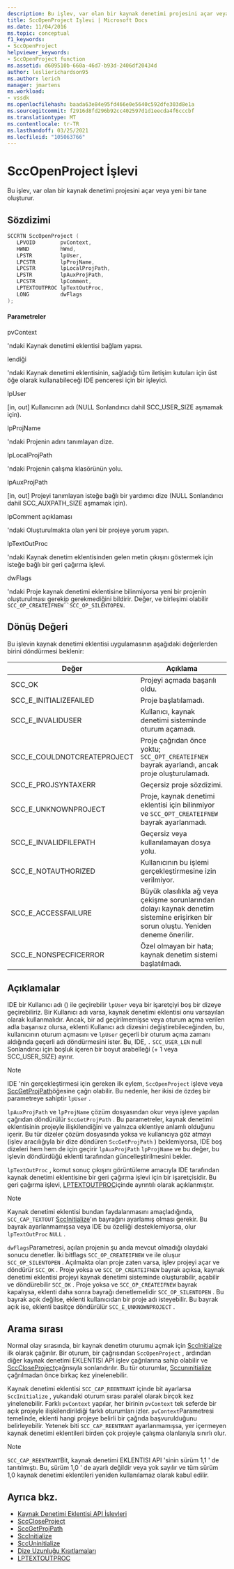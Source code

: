 ```yaml
---
description: Bu işlev, var olan bir kaynak denetimi projesini açar veya yeni bir tane oluşturur.
title: SccOpenProject Işlevi | Microsoft Docs
ms.date: 11/04/2016
ms.topic: conceptual
f1_keywords:
- SccOpenProject
helpviewer_keywords:
- SccOpenProject function
ms.assetid: d609510b-660a-46d7-b93d-2406df20434d
author: leslierichardson95
ms.author: lerich
manager: jmartens
ms.workload:
- vssdk
ms.openlocfilehash: baada63e84e95fd466e0e5640c592dfe303d8e1a
ms.sourcegitcommit: f2916d8fd296b92cc402597d1d1eecda4f6cccbf
ms.translationtype: MT
ms.contentlocale: tr-TR
ms.lasthandoff: 03/25/2021
ms.locfileid: "105063766"
---
```

# <a name="sccopenproject-function"></a>SccOpenProject İşlevi
Bu işlev, var olan bir kaynak denetimi projesini açar veya yeni bir tane oluşturur.

## <a name="syntax"></a>Sözdizimi

```cpp
SCCRTN SccOpenProject (
   LPVOID        pvContext,
   HWND          hWnd,
   LPSTR         lpUser,
   LPCSTR        lpProjName,
   LPCSTR        lpLocalProjPath,
   LPSTR         lpAuxProjPath,
   LPCSTR        lpComment,
   LPTEXTOUTPROC lpTextOutProc,
   LONG          dwFlags
);
```

#### <a name="parameters"></a>Parametreler
 pvContext

'ndaki Kaynak denetimi eklentisi bağlam yapısı.

 lendiği

'ndaki Kaynak denetimi eklentisinin, sağladığı tüm iletişim kutuları için üst öğe olarak kullanabileceği IDE penceresi için bir işleyici.

 lpUser

[in, out] Kullanıcının adı (NULL Sonlandırıcı dahil SCC_USER_SIZE aşmamak için).

 lpProjName

'ndaki Projenin adını tanımlayan dize.

 lpLocalProjPath

'ndaki Projenin çalışma klasörünün yolu.

 lpAuxProjPath

[in, out] Projeyi tanımlayan isteğe bağlı bir yardımcı dize (NULL Sonlandırıcı dahil SCC_AUXPATH_SIZE aşmamak için).

 lpComment açıklaması

'ndaki Oluşturulmakta olan yeni bir projeye yorum yapın.

 lpTextOutProc

'ndaki Kaynak denetim eklentisinden gelen metin çıkışını göstermek için isteğe bağlı bir geri çağırma işlevi.

 dwFlags

'ndaki Proje kaynak denetimi eklentisine bilinmiyorsa yeni bir projenin oluşturulması gerekip gerekmediğini bildirir. Değer, ve birleşimi olabilir `SCC_OP_CREATEIFNEW``SCC_OP_SILENTOPEN.`

## <a name="return-value"></a>Dönüş Değeri
 Bu işlevin kaynak denetimi eklentisi uygulamasının aşağıdaki değerlerden birini döndürmesi beklenir:

|Değer|Açıklama|
|-----------|-----------------|
|SCC_OK|Projeyi açmada başarılı oldu.|
|SCC_E_INITIALIZEFAILED|Proje başlatılamadı.|
|SCC_E_INVALIDUSER|Kullanıcı, kaynak denetimi sisteminde oturum açamadı.|
|SCC_E_COULDNOTCREATEPROJECT|Proje çağrıdan önce yoktu;  `SCC_OPT_CREATEIFNEW` bayrak ayarlandı, ancak proje oluşturulamadı.|
|SCC_E_PROJSYNTAXERR|Geçersiz proje sözdizimi.|
|SCC_E_UNKNOWNPROJECT|Proje, kaynak denetimi eklentisi için bilinmiyor ve `SCC_OPT_CREATEIFNEW` bayrak ayarlanmadı.|
|SCC_E_INVALIDFILEPATH|Geçersiz veya kullanılamayan dosya yolu.|
|SCC_E_NOTAUTHORIZED|Kullanıcının bu işlemi gerçekleştirmesine izin verilmiyor.|
|SCC_E_ACCESSFAILURE|Büyük olasılıkla ağ veya çekişme sorunlarından dolayı kaynak denetim sistemine erişirken bir sorun oluştu. Yeniden deneme önerilir.|
|SCC_E_NONSPECFICERROR|Özel olmayan bir hata; kaynak denetim sistemi başlatılmadı.|

## <a name="remarks"></a>Açıklamalar
 IDE bir Kullanıcı adı () ile geçirebilir `lpUser` veya bir işaretçiyi boş bir dizeye geçirebiliriz. Bir Kullanıcı adı varsa, kaynak denetimi eklentisi onu varsayılan olarak kullanmalıdır. Ancak, bir ad geçirilmemişse veya oturum açma verilen adla başarısız olursa, eklenti Kullanıcı adı dizesini değiştirebileceğinden, bu, kullanıcının oturum açmasını ve `lpUser` geçerli bir oturum açma zamanı aldığında geçerli adı döndürmesini ister. Bu, IDE, `.` `SCC_USER_LEN` null Sonlandırıcı için boşluk içeren bir boyut arabelleği (+ 1 veya SCC_USER_SIZE) ayırır.

> [!NOTE]
> IDE 'nin gerçekleştirmesi için gereken ilk eylem, `SccOpenProject` işleve veya [SccGetProjPath](../extensibility/sccgetprojpath-function.md)öğesine çağrı olabilir. Bu nedenle, her ikisi de özdeş bir parametreye sahiptir `lpUser` .

 `lpAuxProjPath` ve `lpProjName` çözüm dosyasından okur veya işleve yapılan çağrıdan döndürülür `SccGetProjPath` . Bu parametreler, kaynak denetimi eklentisinin projeyle ilişkilendiğini ve yalnızca eklentiye anlamlı olduğunu içerir. Bu tür dizeler çözüm dosyasında yoksa ve kullanıcıya göz atmayı (işlev aracılığıyla bir dize döndüren `SccGetProjPath` ) beklemiyorsa, IDE boş dizeleri hem hem de için geçirir `lpAuxProjPath` `lpProjName` ve bu değer, bu işlevin döndürdüğü eklenti tarafından güncelleştirilmesini bekler.

 `lpTextOutProc` , komut sonuç çıkışını görüntüleme amacıyla IDE tarafından kaynak denetimi eklentisine bir geri çağırma işlevi için bir işaretçisidir. Bu geri çağırma işlevi, [LPTEXTOUTPROC](../extensibility/lptextoutproc.md)içinde ayrıntılı olarak açıklanmıştır.

> [!NOTE]
> Kaynak denetimi eklentisi bundan faydalanmasını amaçladığında, `SCC_CAP_TEXTOUT` [SccInitialize](../extensibility/sccinitialize-function.md)'ın bayrağını ayarlamış olması gerekir. Bu bayrak ayarlanmamışsa veya IDE bu özelliği desteklemiyorsa, olur `lpTextOutProc` `NULL` .

 `dwFlags`Parametresi, açılan projenin şu anda mevcut olmadığı olaydaki sonucu denetler. İki bitflags `SCC_OP_CREATEIFNEW` ve ile oluşur `SCC_OP_SILENTOPEN` . Açılmakta olan proje zaten varsa, işlev projeyi açar ve döndürür `SCC_OK` . Proje yoksa ve `SCC_OP_CREATEIFNEW` bayrak açıksa, kaynak denetimi eklentisi projeyi kaynak denetimi sisteminde oluşturabilir, açabilir ve döndürebilir `SCC_OK` . Proje yoksa ve `SCC_OP_CREATEIFNEW` bayrak kapalıysa, eklenti daha sonra bayrağı denetlemelidir `SCC_OP_SILENTOPEN` . Bu bayrak açık değilse, eklenti kullanıcıdan bir proje adı isteyebilir. Bu bayrak açık ise, eklenti basitçe döndürülür `SCC_E_UNKNOWNPROJECT` .

## <a name="calling-order"></a>Arama sırası
 Normal olay sırasında, bir kaynak denetim oturumu açmak için [SccInitialize](../extensibility/sccinitialize-function.md) ilk olarak çağırılır. Bir oturum, bir çağrısından `SccOpenProject` , ardından diğer kaynak denetimi EKLENTISI API işlev çağrılarına sahip olabilir ve [SccCloseProject](../extensibility/scccloseproject-function.md)çağrısıyla sonlandırılır. Bu tür oturumlar, [Sccunınitialize](../extensibility/sccuninitialize-function.md) çağrılmadan önce birkaç kez yinelenebilir.

 Kaynak denetimi eklentisi `SCC_CAP_REENTRANT` içinde bit ayarlarsa `SccInitialize` , yukarıdaki oturum sırası paralel olarak birçok kez yinelenebilir. Farklı `pvContext` yapılar, her birinin `pvContext` tek seferde bir açık projeyle ilişkilendirildiği farklı oturumları izler. `pvContext`Parametresi temelinde, eklenti hangi projeye belirli bir çağrıda başvurulduğunu belirleyebilir. Yetenek biti `SCC_CAP_REENTRANT` ayarlanmamışsa, yer içermeyen kaynak denetimi eklentileri birden çok projeyle çalışma olanlarıyla sınırlı olur.

> [!NOTE]
> `SCC_CAP_REENTRANT`Bit, kaynak denetimi EKLENTISI API 'sinin sürüm 1,1 ' de tanıtılmıştı. Bu, sürüm 1,0 ' de ayarlı değildir veya yok sayılır ve tüm sürüm 1,0 kaynak denetimi eklentileri yeniden kullanılamaz olarak kabul edilir.

## <a name="see-also"></a>Ayrıca bkz.
- [Kaynak Denetimi Eklentisi API İşlevleri](../extensibility/source-control-plug-in-api-functions.md)
- [SccCloseProject](../extensibility/scccloseproject-function.md)
- [SccGetProjPath](../extensibility/sccgetprojpath-function.md)
- [SccInitialize](../extensibility/sccinitialize-function.md)
- [SccUninitialize](../extensibility/sccuninitialize-function.md)
- [Dize Uzunluğu Kısıtlamaları](../extensibility/restrictions-on-string-lengths.md)
- [LPTEXTOUTPROC](../extensibility/lptextoutproc.md)
